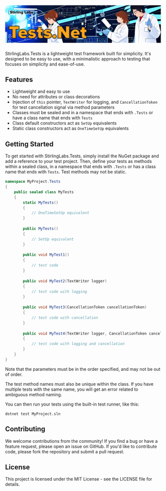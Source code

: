 ﻿# ![StirlingLabs.Tests](https://raw.githubusercontent.com/StirlingLabs/Tests.Net/main/Tests.Net.jpg)


StirlingLabs.Tests is a lightweight test framework built for simplicity. It's designed to be easy to use, with a minimalistic approach to testing that focuses on simplicity and ease-of-use.

## Features

* Lightweight and easy to use
* No need for attributes or class decorations
* Injection of `this` pointer, `TextWriter` for logging, and `CancellationToken` for test cancellation signal via method parameters
* Classes must be sealed and in a namespace that ends with `.Tests` or have a class name that ends with `Tests`
* Class default constructors act as `SetUp` equivalents
* Static class constructors act as `OneTimeSetUp` equivalents

## Getting Started

To get started with StirlingLabs.Tests, simply install the NuGet package and add a reference to your test project. Then, define your tests as methods within a sealed class, in a namespace that ends with `.Tests` or has a class name that ends with `Tests`. Test methods may not be static.

```csharp
namespace MyProject.Tests
{
    public sealed class MyTests
    {
        static MyTests()
        {
            // OneTimeSetUp equivalent
        }

        public MyTests()
        {
            // SetUp equivalent
        }

        public void MyTest1()
        {
            // test code
        }

        public void MyTest2(TextWriter logger)
        {
            // test code with logging
        }

        public void MyTest3(CancellationToken cancellationToken)
        {
            // test code with cancellation
        }

        public void MyTest4(TextWriter logger, CancellationToken cancellationToken)
        {
            // test code with logging and cancellation
        }
    }
}
```

Note that the parameters must be in the order specified, and may not be out of order.

The test method names must also be unique within the class. If you have multiple tests with the same name, you will get an error related to ambiguous method naming.

You can then run your tests using the built-in test runner, like this:

```shell
dotnet test MyProject.sln
```

## Contributing
We welcome contributions from the community! If you find a bug or have a feature request, please open an issue on GitHub. If you'd like to contribute code, please fork the repository and submit a pull request.

## License
This project is licensed under the MIT License - see the LICENSE file for details.

